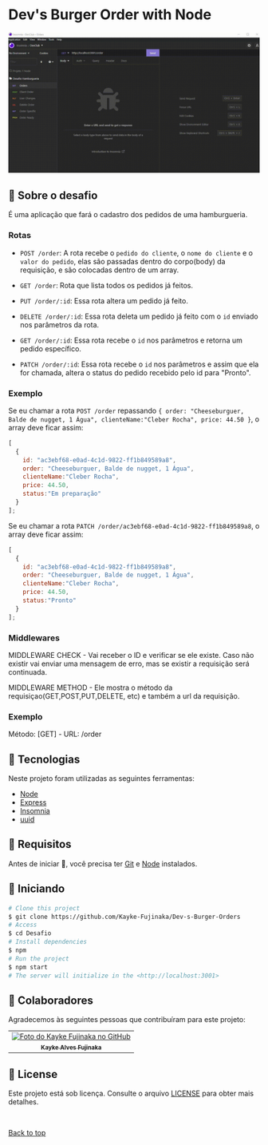 # Dev's Burger Order with Node

<img src="./assets/img/gif.gif" alt="Gif do Teste">

## :rocket: Sobre o desafio

É uma aplicação que fará o cadastro dos pedidos de uma hamburgueria.

### Rotas

- `POST /order`: A rota recebe o `pedido do cliente`, o `nome do cliente` e o `valor do pedido`, elas são passadas dentro do corpo(body) da requisição, e são colocadas dentro de um array.


- `GET /order`: Rota que lista todos os pedidos já feitos.

- `PUT /order/:id`: Essa rota altera um pedido já feito.

- `DELETE /order/:id`: Essa rota deleta um pedido já feito com o `id` enviado nos parâmetros da rota.

- `GET /order/:id`: Essa rota recebe o `id` nos parâmetros e retorna um pedido específico.

- `PATCH /order/:id`: Essa rota recebe o `id` nos parâmetros e assim que ela for chamada, altera o status do pedido recebido pelo id para "Pronto".


### Exemplo

Se eu chamar a rota `POST /order` repassando `{ order: "Cheeseburguer, Balde de nugget, 1 Água", clienteName:"Cleber Rocha", price: 44.50 }`,
o array deve ficar assim:

```js
[
  {
    id: "ac3ebf68-e0ad-4c1d-9822-ff1b849589a8",
    order: "Cheeseburguer, Balde de nugget, 1 Água",
    clienteName:"Cleber Rocha", 
    price: 44.50,
    status:"Em preparação"
  }
];
```


Se eu chamar a rota `PATCH /order/ac3ebf68-e0ad-4c1d-9822-ff1b849589a8`,
o array deve ficar assim:

```js
[
  {
    id: "ac3ebf68-e0ad-4c1d-9822-ff1b849589a8",
    order: "Cheeseburguer, Balde de nugget, 1 Água",
    clienteName:"Cleber Rocha", 
    price: 44.50,
    status:"Pronto"
  }
];
```

### Middlewares

MIDDLEWARE CHECK - Vai receber o ID e verificar se ele existe. 
Caso não existir vai enviar uma mensagem de erro, mas se existir a requisição será continuada.

MIDDLEWARE METHOD - Ele mostra o método da requisiçao(GET,POST,PUT,DELETE, etc) e também a url da requisição.

### Exemplo
Método: [GET] - URL: /order

## :rocket: Tecnologias ##

Neste projeto foram utilizadas as seguintes ferramentas:

- [Node](https://nodejs.org/en/)  
- [Express](https://expressjs.com/pt-br/)
- [Insomnia](https://insomnia.rest/products/insomnia)
- [uuid](https://www.npmjs.com/package/uuid)

## :closed_book: Requisitos ##

Antes de iniciar :checkered_flag:, você precisa ter [Git](https://git-scm.com) e [Node](https://nodejs.org/en/) instalados.

## :checkered_flag: Iniciando ##

```bash
# Clone this project
$ git clone https://github.com/Kayke-Fujinaka/Dev-s-Burger-Orders
# Access
$ cd Desafio
# Install dependencies
$ npm 
# Run the project
$ npm start 
# The server will initialize in the <http://localhost:3001>
```

## 🤝 Colaboradores

Agradecemos às seguintes pessoas que contribuíram para este projeto:

<table>
  <tr>
    <td align="center">
      <a href="#">
        <img src="https://avatars.githubusercontent.com/u/98772000?s=400&u=80de9af672be7f75cc7a546838552cf63d5b82fe&v=4" width="140px;" alt="Foto do Kayke Fujinaka no GitHub"/><br>
        <sub>
          <b>Kayke Alves Fujinaka</b>
        </sub>
      </a>
    </td>
  </tr>
</table>

## 📝 License

Este projeto está sob licença. Consulte o arquivo [LICENSE](LICENSE.md) para obter mais detalhes.

&#xa0;

<a href="#top">Back to top</a>

